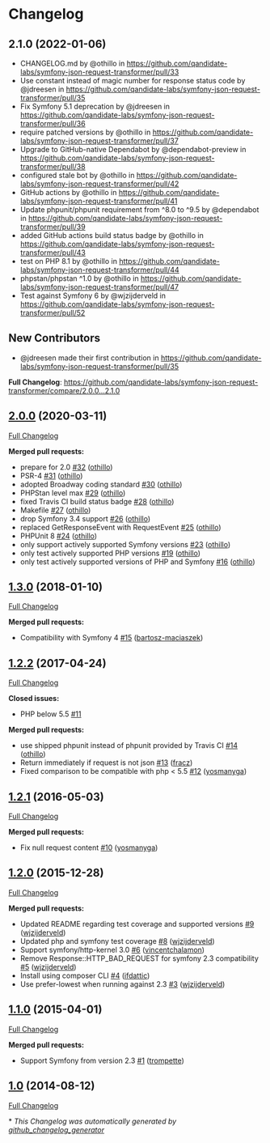 # Changelog

## 2.1.0 (2022-01-06)

* CHANGELOG.md by @othillo in https://github.com/qandidate-labs/symfony-json-request-transformer/pull/33
* Use constant instead of magic number for response status code by @jdreesen in https://github.com/qandidate-labs/symfony-json-request-transformer/pull/35
* Fix Symfony 5.1 deprecation by @jdreesen in https://github.com/qandidate-labs/symfony-json-request-transformer/pull/36
* require patched versions by @othillo in https://github.com/qandidate-labs/symfony-json-request-transformer/pull/37
* Upgrade to GitHub-native Dependabot by @dependabot-preview in https://github.com/qandidate-labs/symfony-json-request-transformer/pull/38
* configured stale bot by @othillo in https://github.com/qandidate-labs/symfony-json-request-transformer/pull/42
* GitHub actions by @othillo in https://github.com/qandidate-labs/symfony-json-request-transformer/pull/41
* Update phpunit/phpunit requirement from ^8.0 to ^9.5 by @dependabot in https://github.com/qandidate-labs/symfony-json-request-transformer/pull/39
* added GitHub actions build status badge by @othillo in https://github.com/qandidate-labs/symfony-json-request-transformer/pull/43
* test on PHP 8.1 by @othillo in https://github.com/qandidate-labs/symfony-json-request-transformer/pull/44
* phpstan/phpstan ^1.0 by @othillo in https://github.com/qandidate-labs/symfony-json-request-transformer/pull/47
* Test against Symfony 6 by @wjzijderveld in https://github.com/qandidate-labs/symfony-json-request-transformer/pull/52

## New Contributors
* @jdreesen made their first contribution in https://github.com/qandidate-labs/symfony-json-request-transformer/pull/35

**Full Changelog**: https://github.com/qandidate-labs/symfony-json-request-transformer/compare/2.0.0...2.1.0

## [2.0.0](https://github.com/qandidate-labs/symfony-json-request-transformer/tree/2.0.0) (2020-03-11)

[Full Changelog](https://github.com/qandidate-labs/symfony-json-request-transformer/compare/1.3.0...2.0.0)

**Merged pull requests:**

- prepare for 2.0 [\#32](https://github.com/qandidate-labs/symfony-json-request-transformer/pull/32) ([othillo](https://github.com/othillo))
- PSR-4 [\#31](https://github.com/qandidate-labs/symfony-json-request-transformer/pull/31) ([othillo](https://github.com/othillo))
- adopted Broadway coding standard [\#30](https://github.com/qandidate-labs/symfony-json-request-transformer/pull/30) ([othillo](https://github.com/othillo))
- PHPStan level max [\#29](https://github.com/qandidate-labs/symfony-json-request-transformer/pull/29) ([othillo](https://github.com/othillo))
- fixed Travis CI build status badge [\#28](https://github.com/qandidate-labs/symfony-json-request-transformer/pull/28) ([othillo](https://github.com/othillo))
- Makefile [\#27](https://github.com/qandidate-labs/symfony-json-request-transformer/pull/27) ([othillo](https://github.com/othillo))
- drop Symfony 3.4 support [\#26](https://github.com/qandidate-labs/symfony-json-request-transformer/pull/26) ([othillo](https://github.com/othillo))
- replaced GetResponseEvent with RequestEvent [\#25](https://github.com/qandidate-labs/symfony-json-request-transformer/pull/25) ([othillo](https://github.com/othillo))
- PHPUnit 8 [\#24](https://github.com/qandidate-labs/symfony-json-request-transformer/pull/24) ([othillo](https://github.com/othillo))
- only support actively supported Symfony versions [\#23](https://github.com/qandidate-labs/symfony-json-request-transformer/pull/23) ([othillo](https://github.com/othillo))
- only test actively supported PHP versions [\#19](https://github.com/qandidate-labs/symfony-json-request-transformer/pull/19) ([othillo](https://github.com/othillo))
- only test actively supported versions of PHP and Symfony [\#16](https://github.com/qandidate-labs/symfony-json-request-transformer/pull/16) ([othillo](https://github.com/othillo))

## [1.3.0](https://github.com/qandidate-labs/symfony-json-request-transformer/tree/1.3.0) (2018-01-10)

[Full Changelog](https://github.com/qandidate-labs/symfony-json-request-transformer/compare/1.2.2...1.3.0)

**Merged pull requests:**

- Compatibility with Symfony 4 [\#15](https://github.com/qandidate-labs/symfony-json-request-transformer/pull/15) ([bartosz-maciaszek](https://github.com/bartosz-maciaszek))

## [1.2.2](https://github.com/qandidate-labs/symfony-json-request-transformer/tree/1.2.2) (2017-04-24)

[Full Changelog](https://github.com/qandidate-labs/symfony-json-request-transformer/compare/1.2.1...1.2.2)

**Closed issues:**

- PHP below 5.5 [\#11](https://github.com/qandidate-labs/symfony-json-request-transformer/issues/11)

**Merged pull requests:**

- use shipped phpunit instead of phpunit provided by Travis CI [\#14](https://github.com/qandidate-labs/symfony-json-request-transformer/pull/14) ([othillo](https://github.com/othillo))
- Return immediately if request is not json [\#13](https://github.com/qandidate-labs/symfony-json-request-transformer/pull/13) ([fracz](https://github.com/fracz))
- Fixed comparison to be compatible with php \< 5.5 [\#12](https://github.com/qandidate-labs/symfony-json-request-transformer/pull/12) ([yosmanyga](https://github.com/yosmanyga))

## [1.2.1](https://github.com/qandidate-labs/symfony-json-request-transformer/tree/1.2.1) (2016-05-03)

[Full Changelog](https://github.com/qandidate-labs/symfony-json-request-transformer/compare/1.2.0...1.2.1)

**Merged pull requests:**

- Fix null request content [\#10](https://github.com/qandidate-labs/symfony-json-request-transformer/pull/10) ([yosmanyga](https://github.com/yosmanyga))

## [1.2.0](https://github.com/qandidate-labs/symfony-json-request-transformer/tree/1.2.0) (2015-12-28)

[Full Changelog](https://github.com/qandidate-labs/symfony-json-request-transformer/compare/1.1.0...1.2.0)

**Merged pull requests:**

- Updated README regarding test coverage and supported versions [\#9](https://github.com/qandidate-labs/symfony-json-request-transformer/pull/9) ([wjzijderveld](https://github.com/wjzijderveld))
- Updated php and symfony test coverage [\#8](https://github.com/qandidate-labs/symfony-json-request-transformer/pull/8) ([wjzijderveld](https://github.com/wjzijderveld))
- Support symfony/http-kernel 3.0 [\#6](https://github.com/qandidate-labs/symfony-json-request-transformer/pull/6) ([vincentchalamon](https://github.com/vincentchalamon))
- Remove Response::HTTP\_BAD\_REQUEST for symfony 2.3 compatibility [\#5](https://github.com/qandidate-labs/symfony-json-request-transformer/pull/5) ([wjzijderveld](https://github.com/wjzijderveld))
- Install using composer CLI [\#4](https://github.com/qandidate-labs/symfony-json-request-transformer/pull/4) ([ifdattic](https://github.com/ifdattic))
- Use prefer-lowest when running against 2.3 [\#3](https://github.com/qandidate-labs/symfony-json-request-transformer/pull/3) ([wjzijderveld](https://github.com/wjzijderveld))

## [1.1.0](https://github.com/qandidate-labs/symfony-json-request-transformer/tree/1.1.0) (2015-04-01)

[Full Changelog](https://github.com/qandidate-labs/symfony-json-request-transformer/compare/1.0...1.1.0)

**Merged pull requests:**

- Support Symfony from version 2.3 [\#1](https://github.com/qandidate-labs/symfony-json-request-transformer/pull/1) ([trompette](https://github.com/trompette))

## [1.0](https://github.com/qandidate-labs/symfony-json-request-transformer/tree/1.0) (2014-08-12)

[Full Changelog](https://github.com/qandidate-labs/symfony-json-request-transformer/compare/6ccb81c49491d88f23da2c8e2f6f7e485bda5bd6...1.0)



\* *This Changelog was automatically generated by [github_changelog_generator](https://github.com/github-changelog-generator/github-changelog-generator)*
